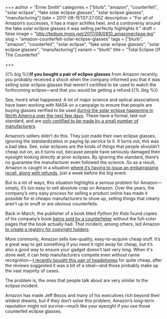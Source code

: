 +++
author = "Ernie Smith"
categories = ["blurb", "amazon", "counterfeit", "solar eclipse", "fake solar eclipse glasses", "solar eclipse glasses", "manufacturing"]
date = 2017-08-15T07:27:00Z
description = "For all of Amazon’s successes, it has a major achilles heel, and a controversy around the fake solar eclipse glasses it was selling perfectly highlights it."
draft = false
image = "http://tedium.imgix.net/2017/08/0810_amazoneclipse.jpg"
slug = "amazon-counterfeit-solar-eclipse-glasses"
tags = ["blurb", "amazon", "counterfeit", "solar eclipse", "fake solar eclipse glasses", "solar eclipse glasses", "manufacturing"]
variant = "blurb"
title = "Total Eclipse Of The Counterfeit"

+++

{{% big %}}**If you bought a pair of eclipse glasses** from Amazon recently, you probably received a shock when the company informed you that it was selling solar eclipse glasses that weren’t certified to be used to watch the forthcoming eclipse—and that you would be getting a refund.{{% /big %}}

See, here’s what happened: A lot of major science and optical associations have been working with NASA on a campaign to ensure that people are buying glasses verified to be used [during the solar eclipse happening in North America over the next few days](https://eclipse2017.nasa.gov/eclipse-who-what-where-when-and-how). These have a formal, laid-out standard, and are [only certified to be made by a small number of manufacturers](https://eclipse.aas.org/resources/solar-filters).

Amazon’s sellers didn’t do this. They just made their own eclipse glasses, ignoring the standardization or paying lip service to it. It turns out, this was a bad idea. See, solar eclipses are the kinds of things that people shouldn’t cheap out on, as it turns out, because people have seriously damaged their eyesight looking directly at prior eclipses. By ignoring the standard, there’s no guarantee the manufacturer even followed the science. So as a result, Amazon is caught in a situation [where it’s having to issue an embarrassing recall, along with refunds](http://money.cnn.com/2017/08/13/news/amazon-eclipse-glasses-refunds/index.html), just a week before the big event. 

But in a lot of ways, this situation highlights a serious problem for Amazon—simply, it’s too easy to sell absolute crap on Amazon. Over the years, the company’s very easy process for selling a product online has made it possible for el cheapo manufacturers to show up, selling things that clearly aren’t up to snuff or are obvious counterfeits.

Back in March, the publisher of a book titled *Python for Kids* found copies of his company’s book [being sold by a counterfeiter](https://www.inc.com/sonya-mann/amazon-counterfeits-no-starch.html) without the full-color pages that the book actually had. That incident, among others, led Amazon [to create a registry for copyright holders](http://www.reuters.com/article/us-amazon-com-counterfeit-idUSKBN16S2EU).

More commonly, Amazon sells low-quality, easy-to-acquire cheap stuff. It’s a great way to get something if you need it right away for cheap, but it’s also a good way to ensure your gadget doesn’t last very long. When it's done well, it can help manufacturers compete even without name recognition—[I recently bought this pair of headphones](http://amzn.to/2fGJA1b) for quite cheap, after the reviews suggested it was a bit of a steal—and those probably make up the vast majority of cases.

The problem is, the ones that people talk about are very similar to the eclipse incident.

Amazon has made Jeff Bezos and many of his executives rich beyond their wildest dreams, but if they don’t solve this problem, Amazon’s long-term reputation might not survive—much like your eyesight if you use those counterfeit eclipse glasses.
